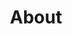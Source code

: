 ---
title: About
visibility: visible
routable: true
published_at: '26-05-2020 14:46'
created_at: '26-05-2020 14:46'
description: ''
template: about
menu_item_title: About
menu_item_url: about
menu_item_target: _self
menu_item_order: 3
---